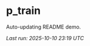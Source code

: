 # p_train

Auto-updating README demo.

<!--START_SECTION:status-->
_Last run: 2025-10-10 23:19 UTC_
<!--END_SECTION:status-->



































































































































































































































































































































































































































































































































































































































































































































































































































































































































































































































































































































